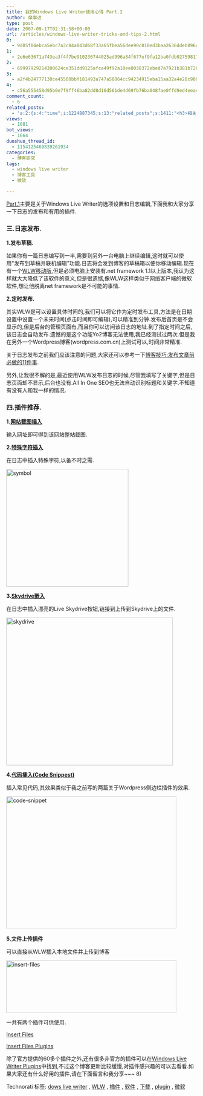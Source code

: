 ```yaml
---
title: 我的Windows Live Writer使用心得 Part.2
author: 摩摩诘
type: post
date: 2007-09-17T02:31:58+00:00
url: /articles/windows-live-writer-tricks-and-tips-2.html
0:
  - 9d05f04ebca5ebc7a3c84a043d68f33a65fbea56dee90c010ed3baa2636ddeb896cfb65d78ad5dea682aabbe5efd129c
1:
  - 2e6e63671a743ea3f4f7be910236744025ad996a84f677ef9fa12ba0fdb02759817d43c1d2a699f8bd9bbb217f9e0b7e
2:
  - 69997929214300624ce351dd9125afca49f92a10ee0038372ebed7a7921b381b7280042e8f5e2efb2cf1b34f7b682937
3:
  - a2f4b24777130ce45500bbf181493a747a58064cc94234915eba15aa32a4e28c9882f7cae775f5598c52b0192b1a8581
4:
  - c56a555458d95b0e7f9ff46ba82dd8d16d561de4d69fb76ba048fae0ffd9ed4eeacdfa735364627c4b165d896a397484
comment_count:
  - 6
related_posts:
  - 'a:2:{s:4:"time";i:1224887345;s:13:"related_posts";s:1411:"<h3>相关日志</h3><ul class="related_post"><li><a href="http://www.digglife.cn/articles/windows-live-writer-tricks-and-tips.html" title="我的Windows Live Writer使用心得 Part.1">我的Windows Live Writer使用心得 Part.1</a></li><li><a href="http://www.digglife.cn/articles/windows-live-writer-beta2-troubleshoot.html" title="Windows Live Writer 2无法安装和资源占用过高的解决方案">Windows Live Writer 2无法安装和资源占用过高的解决方案</a></li><li><a href="http://www.digglife.cn/articles/backup-windows-live-writer.html" title="如何全面备份Windows Live Writer">如何全面备份Windows Live Writer</a></li><li><a href="http://www.digglife.cn/articles/firstlook-of-windows-live-writer-beta3.html" title="Windows Live Writer Beta 3安装和试用">Windows Live Writer Beta 3安装和试用</a></li><li><a href="http://www.digglife.cn/articles/windows-live-writer-beta2-released.html" title="Windows Live Writer Beta2发布.">Windows Live Writer Beta2发布.</a></li><li><a href="http://www.digglife.cn/articles/can-not-modify-category-slug.html" title="Wordpress无法编辑分类缩略名(Slug)的解决">Wordpress无法编辑分类缩略名(Slug)的解决</a></li><li><a href="http://www.digglife.cn/articles/enjoy-wlw-technical-preview.html" title="Window Live Writer技术预览版下载和体验">Window Live Writer技术预览版下载和体验</a></li></ul>";}'
views:
  - 1081
bot_views:
  - 1664
duoshuo_thread_id:
  - 1154125469839261934
categories:
  - 博客研究
tags:
  - windows live writer
  - 博客工具
  - 微软

---
```

<a title="我的Windows Live Writer使用心得 Part.2" href="lhttps://www.digglife.net/articles/windows-live-writer-tricks-and-tips.html" target="_blank">Part.1</a>主要是关于Windows Live Writer的选项设置和日志编辑,下面我和大家分享一下日志的发布和有用的插件.

### **三.日志发布.**

**1.发布草稿.**

如果你有一篇日志编写到一半,需要到另外一台电脑上继续编辑,这时就可以使用"发布到草稿并联机编辑"功能.日志将会发到博客的草稿箱以便你移动编辑.现在有一个<a title="Windows Live Writer移动编写中英文版" href="http://www.cnbeta.com/articles/39018.htm" target="_blank">WLW移动版</a>,但是必须电脑上安装有.net framework 1.1以上版本,我认为这样就大大降低了该软件的意义,但是很遗憾,像WLW这样类似于网络客户端的微软软件,想让他脱离net framework是不可能的事情.

<!--more-->

**2.定时发布.**

其实WLW是可以设置具体时间的,我们可以将它作为定时发布工具,方法是在日期设置中设置一个未来时间(点击时间即可编辑),可以精准到分钟.发布后首页是不会显示的,但是后台的管理页面有,而且你可以访问该日志的地址.到了指定时间之后,该日志会自动发布.遗憾的是这个功能Yo2博客无法使用,我已经测试过两次.但是我在另外一个Wordpress博客(wordpress.com.cn)上测试可以,时间非常精准.

关于日志发布之前我们应该注意的问题,大家还可以参考一下<a title="博客技巧:发布文章前必做的11件事" href="https://www.digglife.net/articles/11-things-before-you-publish.html" target="_blank">博客技巧:发布文章前必做的11件事</a>.

另外,让我很不解的是,最近使用WLW发布日志的时候,尽管我填写了关键字,但是日志页面却不显示,后台也没有.All In One SEO也无法自动识别标题和关键字.不知道有没有人和我一样的情况.

### **四.插件推荐.**

**1.**<a title="网站截图插入" href="http://gallery.live.com/liveItemDetail.aspx?li=130a9668-3e0d-4d43-a7b2-a0d06aafa8a4&bt=9&pl=8" target="_blank"><strong>网站截图插入</strong></a>

输入网址即可得到该网站整站截图.

**2.**<a title="特殊字符插入" href="http://gallery.live.com/liveItemDetail.aspx?li=8c80334e-6d16-44cd-a767-dd8c1780b2ea&bt=9&pl=8" target="_blank"><strong>特殊字符插入</strong></a>

在日志中插入特殊字符,以备不时之需.

<a href="https://www.digglife.net/wp-content/uploads/3/379/2007/09/symbol.png" target="_blank"><img id="id" height="311" alt="symbol" src="http://digglife.qiniudn.com/wp-content/uploads/3/379/2007/09/symbol-thumb.png" width="323" border="0" /></a> 

**3.**<a title="Skydrive嵌入" href="http://gallery.live.com/liveItemDetail.aspx?li=d4409446-af7f-42ec-aa20-78aa5bac4748&bt=9&pl=8" target="_blank"><strong>Skydrive嵌入</strong></a>

在日志中插入漂亮的Live Skydrive按钮,链接到上传到Skydrive上的文件.

<a href="https://www.digglife.net/wp-content/uploads/3/379/2007/09/skydrive.png" target="_blank"><img id="id" height="391" alt="skydrive" src="http://digglife.qiniudn.com/wp-content/uploads/3/379/2007/09/skydrive-thumb.png" width="441" border="0" /></a> 

**4.**<a title="博客中代码插入" href="http://gallery.live.com/liveItemDetail.aspx?li=d4409446-af7f-42ec-aa20-78aa5bac4748&bt=9&pl=8" target="_blank"><strong>代码插入(Code Snippest)</strong></a>

插入常见代码,其效果类似于我之前写的两篇关于Wordpress侧边栏插件的效果.

<a href="https://www.digglife.net/wp-content/uploads/3/379/2007/09/code-snippet.png" target="_blank"><img id="id" height="349" alt="code-snippet" src="http://digglife.qiniudn.com/wp-content/uploads/3/379/2007/09/code-snippet-thumb.png" width="450" border="0" /></a>&#xA0;

**5.文件上传插件**

可以直接从WLW插入本地文件并上传到博客

<a href="https://www.digglife.net/wp-content/uploads/3/379/2007/09/insert-files.png" target="_blank"><img id="id" height="139" alt="insert-files" src="http://digglife.qiniudn.com/wp-content/uploads/3/379/2007/09/insert-files-thumb.png" width="450" border="0" /></a> 

一共有两个插件可供使用.

<a title="文件上传" href="http://gallery.live.com/liveItemDetail.aspx?li=b839fc2f-afa0-4728-8f54-cf4c0d3be8f5&bt=9&pl=8" target="_blank">Insert Files</a>

<a title="附件插入" href="http://gallery.live.com/liveItemDetail.aspx?li=6c4619fa-6865-4632-9b48-0f4390a512b8&bt=9&pl=8" target="_blank">Insert Files Plugins</a>

除了官方提供的60多个插件之外,还有很多非官方的插件可以在<a title="Windows Live Writer插件博客" href="http://wlwplugins.com" target="_blank">Windows Live Writer Plugins</a>中找到,不过这个博客更新比较缓慢,对插件感兴趣的可以去看看.如果大家还有什么好用的插件,请在下面留言和我分享~~~ 8)

<div class="wlWriterSmartContent" id="scid:0767317B-992E-4b12-91E0-4F059A8CECA8:e2d2d732-2bd3-42c8-8d0a-1ddc1ae4a808" style="padding-right: 0px; display: inline; padding-left: 0px; padding-bottom: 0px; margin: 0px; padding-top: 0px">
  Technorati 标签: <a href="http://technorati.com/tags/dows%20live%20writer/" rel="tag">dows live writer</a> , <a href="http://technorati.com/tags/WLW/" rel="tag">WLW</a> , <a href="http://technorati.com/tags/%e6%8f%92%e4%bb%b6/" rel="tag">插件</a> , <a href="http://technorati.com/tags/%e8%bd%af%e4%bb%b6/" rel="tag">软件</a> , <a href="http://technorati.com/tags/%e4%b8%8b%e8%bd%bd/" rel="tag">下载</a> , <a href="http://technorati.com/tags/plugin/" rel="tag">plugin</a> , <a href="http://technorati.com/tags/%e5%be%ae%e8%bd%af/" rel="tag">微软</a>
</div>